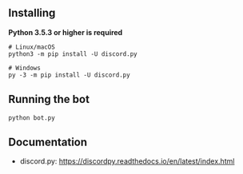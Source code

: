 Installing
----------

**Python 3.5.3 or higher is required**

    # Linux/macOS
    python3 -m pip install -U discord.py

    # Windows
    py -3 -m pip install -U discord.py

Running the bot 
----------

    python bot.py

Documentation
----------
- discord.py: <https://discordpy.readthedocs.io/en/latest/index.html>

